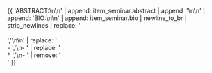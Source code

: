 {{ 'ABSTRACT:\n\n' |
   append: item_seminar.abstract | 
   append: '\n\n' |
   append: 'BIO:\n\n' | 
   append: item_seminar.bio | 
   newline_to_br | 
   strip_newlines | 
   replace: '<br /><br />','\n\n' | 
   replace: '<br />- ','\n- ' | 
   replace: '<br />* ','\n- ' | 
   remove: '<br />' }}
